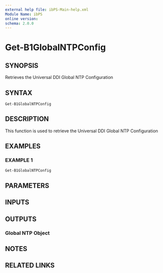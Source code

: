 ```yaml
---
external help file: ibPS-Main-help.xml
Module Name: ibPS
online version:
schema: 2.0.0
---
```


# Get-B1GlobalNTPConfig

## SYNOPSIS
Retrieves the Universal DDI Global NTP Configuration

## SYNTAX

```
Get-B1GlobalNTPConfig
```

## DESCRIPTION
This function is used to retrieve the Universal DDI Global NTP Configuration

## EXAMPLES

### EXAMPLE 1
```powershell
Get-B1GlobalNTPConfig
```

## PARAMETERS

## INPUTS

## OUTPUTS

### Global NTP Object
## NOTES

## RELATED LINKS
